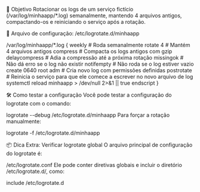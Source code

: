 🎯 Objetivo
Rotacionar os logs de um serviço fictício (/var/log/minhaapp/*.log) semanalmente, mantendo 4 arquivos antigos, compactando-os e reiniciando o serviço após a rotação.

📄 Arquivo de configuração: /etc/logrotate.d/minhaapp

/var/log/minhaapp/*.log {
    weekly                 # Roda semanalmente
    rotate 4              # Mantém 4 arquivos antigos
    compress              # Compacta os logs antigos com gzip
    delaycompress         # Adia a compressão até a próxima rotação
    missingok             # Não dá erro se o log não existir
    notifempty            # Não roda se o log estiver vazio
    create 0640 root adm  # Cria novo log com permissões definidas
    postrotate
        # Reinicia o serviço para que ele comece a escrever no novo arquivo de log
        systemctl reload minhaapp > /dev/null 2>&1 || true
    endscript
}


🛠️ Como testar a configuração
Você pode testar a configuração do logrotate com o comando:

logrotate --debug /etc/logrotate.d/minhaapp
Para forçar a rotação manualmente:

logrotate -f /etc/logrotate.d/minhaapp

📦 Dica Extra: Verificar logrotate global
O arquivo principal de configuração do logrotate é:

/etc/logrotate.conf
Ele pode conter diretivas globais e incluir o diretório /etc/logrotate.d/, como:

include /etc/logrotate.d

